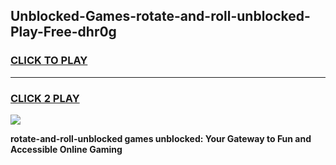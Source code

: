 
## Unblocked-Games-rotate-and-roll-unblocked-Play-Free-dhr0g
<h3>
<a href="https://premium76.site?title=rotate-and-roll-unblocked&ref=21A">CLICK TO PLAY</a></h3>
<hr>

<h3>
<a href="https://premium76.site?title=rotate-and-roll-unblocked&ref=21A">CLICK 2 PLAY</a>
  
</h3>

<a href="https://premium76.site?title=rotate-and-roll-unblocked&ref=21A"><img src="https://clearcache.store/games.png"></a>


**rotate-and-roll-unblocked games unblocked: Your Gateway to Fun and Accessible Online Gaming**
